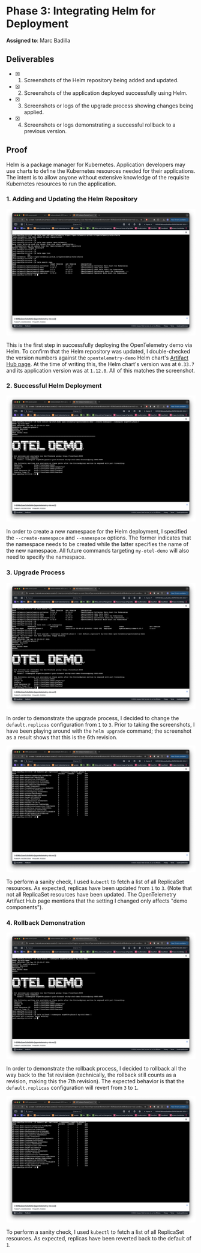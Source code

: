 # Phase 3: Integrating Helm for Deployment

**Assigned to**: Marc Badilla

## Deliverables

- [x] 1. Screenshots of the Helm repository being added and updated.
- [x] 2. Screenshots of the application deployed successfully using Helm.
- [x] 3. Screenshots or logs of the upgrade process showing changes being applied.
- [x] 4. Screenshots or logs demonstrating a successful rollback to a previous version.

## Proof

Helm is a package manager for Kubernetes. Application developers may use charts to define the Kubernetes resources needed for their applications. The intent is to allow anyone without extensive knowledge of the requisite Kubernetes resources to run the application.

### 1. Adding and Updating the Helm Repository

![Using the Helm command line tool to add and update the OpenTelemetry repository.](./0-add-and-update-repository.png)

This is the first step in successfully deploying the OpenTelemetry demo via Helm. To confirm that the Helm repository was updated, I double-checked the version numbers against the `opentelemetry-demo` Helm chart's [Artifact Hub page](https://artifacthub.io/packages/helm/opentelemetry-helm/opentelemetry-demo). At the time of writing this, the Helm chart's version was at `0.33.7` and its application version was at `1.12.0`. All of this matches the screenshot.

### 2. Successful Helm Deployment

![Using the Helm command line tool to install the OpenTelemetry demo into EKS.](./1-opentelemetry-demo-deployment.png)

In order to create a new namespace for the Helm deployment, I specified the `--create-namespace` and `--namespace` options. The former indicates that the namespace needs to be created while the latter specifies the name of the new namespace. All future commands targeting `my-otel-demo` will also need to specify the namespace.

### 3. Upgrade Process

![Using the Helm command line tool to make changes to the OpenTelemetry demo deployment.](./2-upgrade.png)

In order to demonstrate the upgrade process, I decided to change the `default.replicas` configuration from `1` to `3`. Prior to taking the screenshots, I have been playing around with the `helm upgrade` command; the screenshot as a result shows that this is the 6th revision.

![Confirming the upgrade process by checking the ReplicaSet resources.](./3-upgrade-confirm.png)

To perform a sanity check, I used `kubectl` to fetch a list of all ReplicaSet resources. As expected, replicas have been updated from `1` to `3`. (Note that not all ReplicaSet resources have been updated. The OpenTelemetry Artifact Hub page mentions that the setting I changed only affects "demo components").

### 4. Rollback Demonstration

![Using the Helm command line tool to rollback the OpenTelemetry demo deployment to the first revision.](./4-rollback.png)

In order to demonstrate the rollback process, I decided to rollback all the way back to the 1st revision (technically, the rollback still counts as a revision, making this the 7th revision). The expected behavior is that the `default.replicas` configuration will revert from `3` to `1`.

![Confirming the rollback process by checking the ReplicaSet resources.](./5-rollback-confirm.png)

To perform a sanity check, I used `kubectl` to fetch a list of all ReplicaSet resources. As expected, replicas have been reverted back to the default of `1`.

